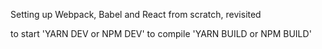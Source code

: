 Setting up Webpack, Babel and React from scratch, revisited

to start 'YARN DEV or NPM DEV' to compile 'YARN BUILD or NPM BUILD'
	